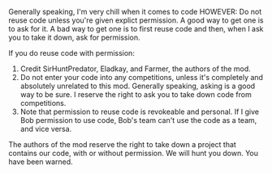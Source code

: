   Generally speaking, I'm very chill when it comes to code HOWEVER:
  Do not reuse code unless you're given explict permission. A good way to get one is to ask for it. A bad way to get one is to first reuse code and then, when I ask you to take it down, ask for permission.
  
  If you do reuse code with permission:
  1. Credit SirHuntPredator, Eladkay, and Farmer, the authors of the mod.
  2. Do not enter your code into any competitions, unless it's completely and absolutely unrelated to this mod. Generally speaking, asking is a good way to be sure. I reserve the right to ask you to take down code from competitions.
  3. Note that permission to reuse code is revokeable and personal. If I give Bob permission to use code, Bob's team can't use the code as a team, and vice versa.
  
  The authors of the mod reserve the right to take down a project that contains our code, with or without permission.
  We will hunt you down.
  You have been warned.
